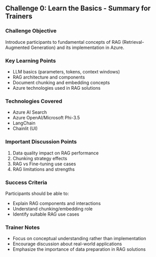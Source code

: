 ## Challenge 0: Learn the Basics - Summary for Trainers

### Challenge Objective

Introduce participants to fundamental concepts of RAG (Retrieval-Augmented Generation) and its implementation in Azure.

### Key Learning Points

- LLM basics (parameters, tokens, context windows)
- RAG architecture and components
- Document chunking and embedding concepts
- Azure technologies used in RAG solutions

### Technologies Covered

- Azure AI Search
- Azure OpenAI/Microsoft Phi-3.5
- LangChain
- Chainlit (UI)

### Important Discussion Points

1. Data quality impact on RAG performance
2. Chunking strategy effects
3. RAG vs Fine-tuning use cases
4. RAG limitations and strengths

### Success Criteria

Participants should be able to:

- Explain RAG components and interactions
- Understand chunking/embedding role
- Identify suitable RAG use cases

### Trainer Notes

- Focus on conceptual understanding rather than implementation
- Encourage discussion about real-world applications
- Emphasize the importance of data preparation in RAG solutions
